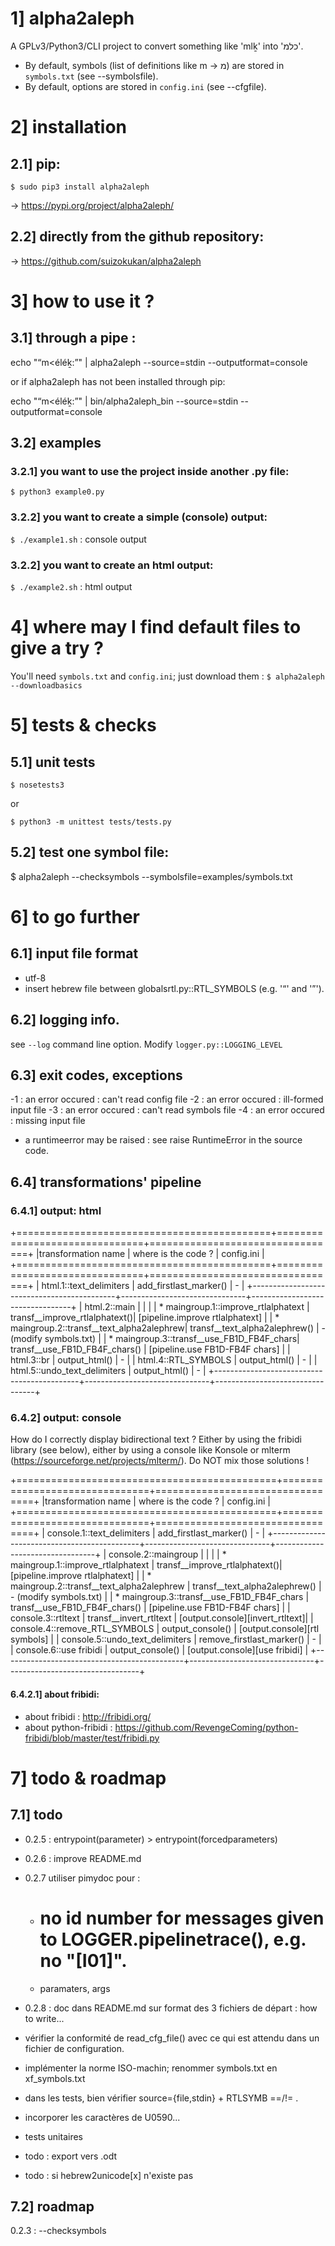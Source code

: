 # 1] alpha2aleph
A GPLv3/Python3/CLI project to convert something like 'mlḵ' into 'כלמ'.

* By default, symbols (list of definitions like m → מ) are stored in `symbols.txt` (see --symbolsfile).
* By default, options are stored in `config.ini` (see --cfgfile).

# 2] installation

## 2.1] pip:
`$ sudo pip3 install alpha2aleph`

→ https://pypi.org/project/alpha2aleph/

## 2.2] directly from the github repository:
→ https://github.com/suizokukan/alpha2aleph

# 3] how to use it ?

## 3.1] through a pipe :
echo "“m<éléḵ:”" | alpha2aleph --source=stdin --outputformat=console

or if alpha2aleph has not been installed through pip:

echo "“m<éléḵ:”" | bin/alpha2aleph_bin --source=stdin --outputformat=console

## 3.2] examples

### 3.2.1] you want to use the project inside another .py file:
`$ python3 example0.py`

### 3.2.2] you want to create a simple (console) output:
`$ ./example1.sh` : console output

### 3.2.2] you want to create an html output:
`$ ./example2.sh` : html output

# 4] where may I find default files to give a try ?
You'll need `symbols.txt` and `config.ini`; just download them :
`$ alpha2aleph --downloadbasics`

# 5] tests & checks

## 5.1] unit tests
`$ nosetests3`

or

`$ python3 -m unittest tests/tests.py`

## 5.2] test one symbol file:
$ alpha2aleph --checksymbols --symbolsfile=examples/symbols.txt

# 6] to go further

## 6.1] input file format
* utf-8
* insert hebrew file between globalsrtl.py::RTL_SYMBOLS (e.g. '“' and '”').

## 6.2] logging info.
see `--log` command line option.
Modify `logger.py::LOGGING_LEVEL`

## 6.3] exit codes, exceptions
-1 : an error occured : can't read config file
-2 : an error occured : ill-formed input file
-3 : an error occured : can't read symbols file
-4 : an error occured : missing input file

* a runtimeerror may be raised : see raise RuntimeError in the source code.

## 6.4] transformations' pipeline
### 6.4.1] output: html

+============================================+===============================+=================================+
|transformation name                         | where is the code ?           | config.ini                      |
+============================================+===============================+=================================+
| html.1::text_delimiters                    | add_firstlast_marker()        | -                               |
+--------------------------------------------+-------------------------------+---------------------------------+
| html.2::main                               |                               |                                 |
|  * maingroup.1::improve_rtlalphatext       | transf__improve_rtlalphatext()| [pipeline.improve rtlalphatext] |
|  * maingroup.2::transf__text_alpha2alephrew| transf__text_alpha2alephrew() | - (modify symbols.txt)          |
|  * maingroup.3::transf__use_FB1D_FB4F_chars| transf__use_FB1D_FB4F_chars() | [pipeline.use FB1D-FB4F chars]  |
| html.3::br                                 | output_html()                 | -                               |
| html.4::RTL_SYMBOLS                        | output_html()                 | -                               |
| html.5::undo_text_delimiters               | output_html()                 | -                               |
+--------------------------------------------+-------------------------------+---------------------------------+

### 6.4.2] output: console

How do I correctly display bidirectional text ?
Either by using the fribidi library (see below), either by using a console like Konsole or mlterm (https://sourceforge.net/projects/mlterm/). Do NOT mix those solutions !

+=============================================+===============================+=================================+
|transformation name                          | where is the code ?           | config.ini                      |
+=============================================+===============================+=================================+
| console.1::text_delimiters                  | add_firstlast_marker()        | -                               |
+---------------------------------------------+-------------------------------+---------------------------------+
| console.2::maingroup                        |                               |                                 |
|  * maingroup.1::improve_rtlalphatext        | transf__improve_rtlalphatext()| [pipeline.improve rtlalphatext] |
|  * maingroup.2::transf__text_alpha2alephrew | transf__text_alpha2alephrew() | - (modify symbols.txt)          |
|  * maingroup.3::transf__use_FB1D_FB4F_chars | transf__use_FB1D_FB4F_chars() | [pipeline.use FB1D-FB4F chars]  |
| console.3::rtltext                          | transf__invert_rtltext        | [output.console][invert_rtltext]|
| console.4::remove_RTL_SYMBOLS               | output_console()              | [output.console][rtl symbols]   |
| console.5::undo_text_delimiters             | remove_firstlast_marker()     | -                               |
| console.6::use fribidi                      | output_console()              | [output.console][use fribidi]   |
+---------------------------------------------+-------------------------------+---------------------------------+

#### 6.4.2.1] about fribidi:
* about fribidi : http://fribidi.org/
* about python-fribidi : https://github.com/RevengeComing/python-fribidi/blob/master/test/fribidi.py

# 7] todo & roadmap

## 7.1] todo
- 0.2.5 : entrypoint(parameter) > entrypoint(forcedparameters)
- 0.2.6 : improve README.md
- 0.2.7 utiliser pimydoc pour :
  - # no id number for messages given to LOGGER.pipelinetrace(), e.g. no "[I01]".
  - paramaters, args
- 0.2.8 : doc dans README.md sur format des 3 fichiers de départ : how to write...

- vérifier la conformité de read_cfg_file() avec ce qui est attendu dans un fichier de configuration.
- implémenter la norme ISO-machin; renommer symbols.txt en xf_symbols.txt
- dans les tests, bien vérifier source={file,stdin} + RTLSYMB ==/!= .
- incorporer les caractères de U0590...
- tests unitaires
- todo : export vers .odt
- todo : si hebrew2unicode[x] n'existe pas

## 7.2] roadmap
0.2.3 : --checksymbols
